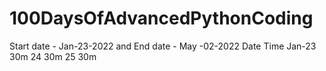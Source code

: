 # 100DaysOfAdvancedPythonCoding
Start date - Jan-23-2022 and End date  - May -02-2022
Date     Time
Jan-23   30m
    24   30m
    25   30m
